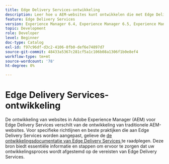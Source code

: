 ```yaml
---
title: Edge Delivery Services-ontwikkeling
description: Leer hoe u AEM-websites kunt ontwikkelen die met Edge Delivery Services worden geleverd.
feature: Edge Delivery Services
version: Experience Manager 6.4, Experience Manager 6.5, Experience Manager as a Cloud Service
topic: Development
role: Developer
level: Beginner
doc-type: Catalog
exl-id: f97c96df-d3c2-4106-8fb0-def6e74897d7
source-git-commit: 48433a5367c281cf5a1c106b08a1306f1b0e8ef4
workflow-type: tm+mt
source-wordcount: '78'
ht-degree: 0%

---
```


# Edge Delivery Services-ontwikkeling

De ontwikkeling van websites in Adobe Experience Manager (AEM) voor Edge Delivery Services verschilt van de ontwikkeling van traditionele AEM-websites. Voor specifieke richtlijnen en beste praktijken die aan Edge Delivery Services worden aangepast, gelieve de [ de ontwikkelingsdocumentatie van Edge Delivery Services ](../edge-delivery-services/developing/prerequisites.md) te raadplegen. Deze bron biedt essentiële informatie en stappen om ervoor te zorgen dat uw ontwikkelingsproces wordt afgestemd op de vereisten van Edge Delivery Services.
